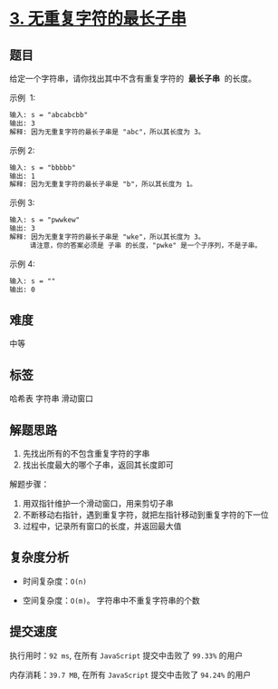 # [3. 无重复字符的最长子串](https://leetcode-cn.com/problems/longest-substring-without-repeating-characters/)

## 题目

给定一个字符串，请你找出其中不含有重复字符的  **最长子串**  的长度。

示例  1:

```txt
输入: s = "abcabcbb"
输出: 3
解释: 因为无重复字符的最长子串是 "abc"，所以其长度为 3。
```

示例 2:

```txt
输入: s = "bbbbb"
输出: 1
解释: 因为无重复字符的最长子串是 "b"，所以其长度为 1。
```

示例 3:

```txt
输入: s = "pwwkew"
输出: 3
解释: 因为无重复字符的最长子串是 "wke"，所以其长度为 3。
     请注意，你的答案必须是 子串 的长度，"pwke" 是一个子序列，不是子串。
```

示例 4:

```txt
输入: s = ""
输出: 0
```

## 难度

中等

## 标签

哈希表 字符串 滑动窗口

## 解题思路

1. 先找出所有的不包含重复字符的字串
2. 找出长度最大的哪个子串，返回其长度即可

解题步骤：

1. 用双指针维护一个滑动窗口，用来剪切子串
2. 不断移动右指针，遇到重复字符，就把左指针移动到重复字符的下一位
3. 过程中，记录所有窗口的长度，并返回最大值

## 复杂度分析

- 时间复杂度：`O(n)`

- 空间复杂度：`O(m)`。 字符串中不重复字符串的个数

## 提交速度

执行用时：`92 ms`, 在所有 `JavaScript` 提交中击败了 `99.33%` 的用户

内存消耗：`39.7 MB`, 在所有 `JavaScript` 提交中击败了 `94.24%` 的用户
